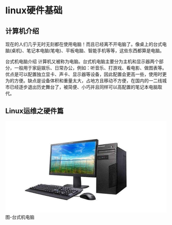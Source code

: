 linux硬件基础
=======================
计算机介绍
-----------------------
现在的人们几乎无时无刻都在使用电脑！而且已经离不开电脑了。像桌上的台式电脑(桌机)、笔记本电脑(笔电)、平板电脑、智能手机等等，这些东西都算是电脑。

台式机电脑介绍
计算机又被称为电脑。台式机电脑主要分为主机和显示器两个部分，一般用于家庭娱乐、日常办公，例如：听音乐、打游戏、看电影、做图表等。优点是可以配置独立显卡、声卡、显示器等设备，因此配置会更高一些，使用时更为的方便。缺点是设备体积和重量太大，占地方且移动不方便，在国内的一二线城市已经逐步退出历史舞台了，被简便、小巧并且同样可以高配置的笔记本电脑取代。

Linux运维之硬件篇
----------------------
![image](https://github.com/houfl/houfl.github.io/blob/main/images/word-image.png)
图-台式机电脑

